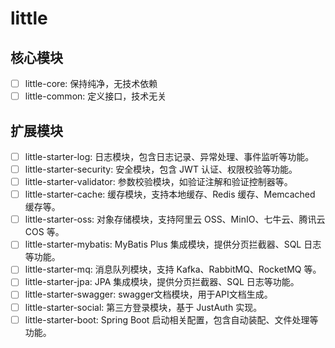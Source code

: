 # little

## 核心模块

- [ ] little-core: 保持纯净，无技术依赖
- [ ] little-common: 定义接口，技术无关

## 扩展模块

- [ ] little-starter-log: 日志模块，包含日志记录、异常处理、事件监听等功能。
- [ ] little-starter-security: 安全模块，包含 JWT 认证、权限校验等功能。
- [ ] little-starter-validator: 参数校验模块，如验证注解和验证控制器等。
- [ ] little-starter-cache: 缓存模块，支持本地缓存、Redis 缓存、Memcached 缓存等。
- [ ] little-starter-oss: 对象存储模块，支持阿里云 OSS、MinIO、七牛云、腾讯云 COS 等。
- [ ] little-starter-mybatis: MyBatis Plus 集成模块，提供分页拦截器、SQL 日志等功能。
- [ ] little-starter-mq: 消息队列模块，支持 Kafka、RabbitMQ、RocketMQ 等。
- [ ] little-starter-jpa: JPA 集成模块，提供分页拦截器、SQL 日志等功能。
- [ ] little-starter-swagger: swagger文档模块，用于API文档生成。
- [ ] little-starter-social: 第三方登录模块，基于 JustAuth 实现。
- [ ] little-starter-boot: Spring Boot 启动相关配置，包含自动装配、文件处理等功能。